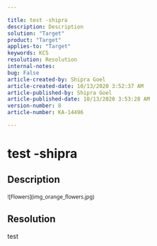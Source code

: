 ```yaml
---

title: test -shipra  
description: Description  
solution: "Target"  
product: "Target"  
applies-to: "Target"  
keywords: KCS  
resolution: Resolution  
internal-notes:   
bug: False  
article-created-by: Shipra Goel  
article-created-date: 10/13/2020 3:52:37 AM  
article-published-by: Shipra Goel  
article-published-date: 10/13/2020 3:53:28 AM  
version-number: 8  
article-number: KA-14496

---
```


# test -shipra

## Description


<div data-wrapper="true" style="font-size:12px;font-family:'Segoe UI','Helvetica Neue',sans-serif;"> <source media="(min-width:650px)"> <source media="(min-width:465px)"> ![Flowers](img_orange_flowers.jpg) 



</source></source></div>




## Resolution

test
